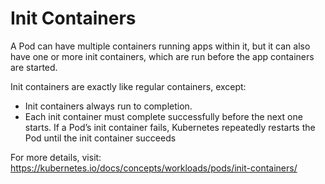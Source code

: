 # Init Containers
A Pod can have multiple containers running apps within it, but it can also have one or more init containers, which are run before the app containers are started.

Init containers are exactly like regular containers, except:
- Init containers always run to completion.
- Each init container must complete successfully before the next one starts.
If a Pod’s init container fails, Kubernetes repeatedly restarts the Pod until the init container succeeds


For more details, visit: https://kubernetes.io/docs/concepts/workloads/pods/init-containers/
